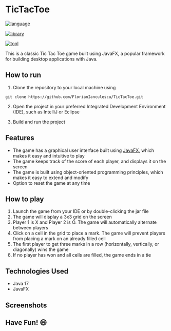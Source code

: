 # TicTacToe 

[![language](https://img.shields.io/badge/language-Java%2017-blue?labelColor=gray&style=flat&link=https://www.java.com/en/)](https://www.java.com/en/)

[![library](https://img.shields.io/badge/library-JavaFX-green?labelColor=gray&style=flat&link=https://openjfx.io/)](https://openjfx.io/)

[![tool](https://img.shields.io/badge/tool-Scene%20Builder-orange?labelColor=gray&style=flat&link=https://gluonhq.com/products/scene-builder/)](https://gluonhq.com/products/scene-builder/)

This is a classic Tic Tac Toe game built using JavaFX, a popular framework for building desktop applications with Java. 

## How to run

1. Clone the repository to your local machine using 
```
git clone https://github.com/FlorianIanculescu/TicTacToe.git
```
2. Open the project in your preferred Integrated Development Environment (IDE), such as IntelliJ or Eclipse
    
3. Build and run the project

## Features

  - The game has a graphical user interface built using [JavaFX](https://openjfx.io/), which makes it easy and intuitive to play 
  - The game keeps track of the score of each player, and displays it on the screen
  - The game is built using object-oriented programming principles, which makes it easy to extend and modify
  - Option to reset the game at any time
  
## How to play

1. Launch the game from your IDE or by double-clicking the jar file
2. The game will display a 3x3 grid on the screen
3. Player 1 is X and Player 2 is O. The game will automatically alternate between players
4. Click on a cell in the grid to place a mark. The game will prevent players from placing a mark on an already filled cell
5. The first player to get three marks in a row (horizontally, vertically, or diagonally) wins the game
6. If no player has won and all cells are filled, the game ends in a tie

## Technologies Used

  - Java 17
  - JavaFX

## Screenshots

## Have Fun! 😄
